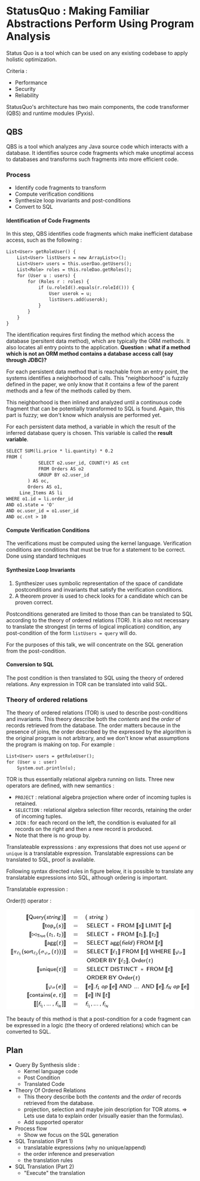 # StatusQuo : Making Familiar Abstractions Perform Using Program Analysis


Status Quo is a tool which can be used on any existing codebase to apply holistic optimization.

Criteria : 

 - Performance
 - Security
 - Reliability

StatusQuo's architecture has two main components, the code transformer (QBS) and runtime modules (Pyxis).

 
## QBS

QBS is a tool which analyzes any Java source code which interacts with a database. It identifies source code fragments which make unoptimal access to databases and transforms such fragments into more efficient code.

### Process

 - Identify code fragments to transform
 - Compute verification conditions
 - Synthesize loop invariants and post-conditions
 - Convert to SQL

#### Identification of Code Fragments

In this step, QBS identifies code fragments which make inefficient database access, such as the following :

```
List<User> getRoleUser() {
	List<User> listUsers = new ArrayList<>();
	List<User> users = this.userDao.getUsers();
	List<Role> roles = this.roleDao.getRoles();
	for (User u : users) {
		for (Roles r : roles) {
			if (u.roleId().equals(r.roleId())) {
				User userok = u;
				listUsers.add(userok);
			}
		}
	}
}
```

The identification requires first finding the method which access the database (persitent data method), which are typically the ORM methods. It also locates all entry points to the application. **Question : what if a method which is not an ORM method contains a database access call (say through JDBC)?**

For each persistent data method that is reachable from an entry point, the systems identifies a neighborhood of calls. This "neighborhood" is fuzzily defined in the paper, we only know that it contains a few of the parent methods and a few of the methods called by them.

This neighborhood is then inlined and analyzed until a continuous code fragment that can be potentially transformed to SQL is found. Again, this part is fuzzy; we don't know which analysis are performed yet.

For each persistent data method, a variable in which the result of the inferred database query is chosen. This variable is called the **result variable**.

```
SELECT SUM(li.price * li.quantity) * 0.2
FROM ( 
			SELECT o2.user_id, COUNT(*) AS cnt
			FROM Orders AS o2
			GROUP BY o2.user_id
		) AS oc,
		Orders AS o1,
	 Line_Items AS li
WHERE o1.id = li.order_id
AND o1.state = 'O'
AND oc.user_id = o1.user_id
AND oc.cnt > 10
```

#### Compute Verification Conditions

The verifications must be computed using the kernel language. Verification conditions are conditions that must be true for a statement to be correct. Done using standard techniques

#### Synthesize Loop Invariants

1. Synthesizer uses symbolic representation of the space of candidate postconditions and invariants that satisfy the verification conditions.
2. A theorem prover is used to check looks for a candidate which can be proven correct.

Postconditions generated are limited to those than can be translated to SQL according to the theory of ordered relations (TOR). It is also not necessary to translate the strongest (in terms of logical implication) condition, any post-condition of the form `listUsers = query` will do.

For the purposes of this talk, we will concentrate on the SQL generation from the post-condition. 

#### Conversion to SQL

The post condition is then translated to SQL using the theory of ordered relations. Any expression in TOR can be translated into valid SQL. 

### Theory of ordered relations

The theory of ordered relations (TOR) is used to describe post-conditions and invariants. This theory describe both the *contents* and the *order* of records retrieved from the database. The order matters because in the presence of joins, the order described by the expressed by the algorithm is the original program is not arbitrary, and we don't know what assumptions the program is making on top. For example :

```
List<User> users = getRoleUser();
for (User u : user)
	System.out.println(u);
```

TOR is thus essentially relational algebra running on lists. Three new operators are defined, with new semantics :

 - `PROJECT` : relational algebra projection where order of incoming tuples is retained.
 - `SELECTION` : relational algebra selection filter records, retaining the order of incoming tuples.
 - `JOIN` : for each record on the left, the condition is evaluated for all records on the right and then a new record is produced.
 - Note that there is no group by.

Translateable expresssions : any expressions that does not use `append` or `unique` is a translatable expression. Translatable expressions can be translated to SQL, proof is available.

Following syntax directed rules in figure below, it is possible to translate any translatable expressions into SQL, although ordering is important.


Translatable expression : 

Order(t) operator : 

![rules](../images/rules.png)



The beauty of this method is that a post-condition for a code fragment can be expressed in a logic (the theory of ordered relations) which can be converted to SQL.


## Plan

 - Query By Synthesis slide :
   - Kernel language code
   - Post Condition
   - Translated Code
 - Theory Of Ordered Relations
   - This theory describe both the *contents* and the *order* of records retrieved from the database. 
   - projection, selection and maybe join description for TOR atoms. => Lets use data to explain order (visually easier than the formulas).
   - Add supported operator 
 - Process flow
   - Show we focus on the SQL generation
 - SQL Translation (Part 1)
   - translatable expressions (why no unique/append)
   - the order inference and preservation
   - the translation rules
 - SQL Translation (Part 2)
   - "Execute" the translation